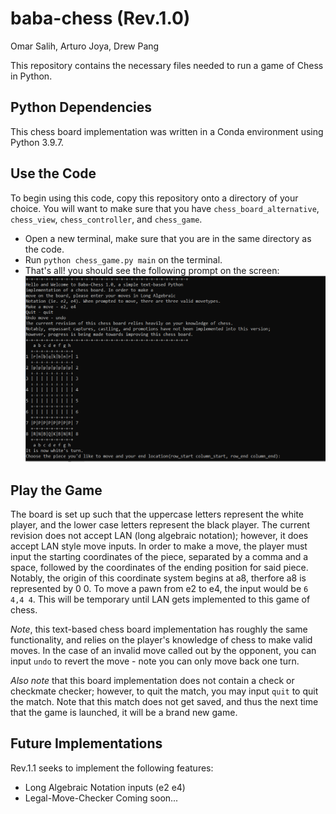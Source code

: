 # baba-chess (Rev.1.0)
Omar Salih, Arturo Joya, Drew Pang

This repository contains the necessary files needed to run a game of Chess in Python.

## Python Dependencies
This chess board implementation was written in a Conda environment using Python 3.9.7.

## Use the Code
To begin using this code, copy this repository onto a directory of your choice. You will want to make sure that you have `chess_board_alternative`, `chess_view`, `chess_controller`, and `chess_game`.
- Open a new terminal, make sure that you are in the same directory as the code.
- Run `python chess_game.py main` on the terminal.
- That's all! you should see the following prompt on the screen:
![InitialCchess Prompt](./images/mvpchessview.PNG)

## Play the Game
The board is set up such that the uppercase letters represent the white player, and the lower case letters represent the black player. The current revision does not accept LAN (long algebraic notation); however, it does accept LAN style move inputs. In order to make a move, the player must input the starting  coordinates of the piece, separated by a comma and a space, followed by the coordinates of the ending position for said piece. Notably, the origin of this coordinate system begins at a8, therfore a8 is represented by 0 0. To move a pawn from e2 to e4, the input would be `6 4,4 4`. This will be temporary until LAN gets implemented to this game of chess.

*Note*, this text-based chess board implementation has roughly the same functionality, and relies on the player's knowledge of chess to make valid moves. In the case of an invalid move called out by the opponent, you can input `undo` to revert the move - note you can only move back one turn.

*Also note* that this board implementation does not contain a check or checkmate checker; however, to quit the match, you may input `quit` to quit the match. Note that this match does not get saved, and thus the next time that the game is launched, it will be a brand new game.

## Future Implementations
Rev.1.1 seeks to implement the following features:
- Long Algebraic Notation inputs (e2 e4)
- Legal-Move-Checker
Coming soon...